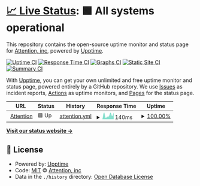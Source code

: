 # [📈 Live Status](https://status.attention.tech): <!--live status--> **🟩 All systems operational**

This repository contains the open-source uptime monitor and status page for [Attention, inc](https://status.attention.tech), powered by [Upptime](https://github.com/upptime/upptime).

[![Uptime CI](https://github.com/attentiontech/status-page/workflows/Uptime%20CI/badge.svg)](https://github.com/attentiontech/status-page/actions?query=workflow%3A%22Uptime+CI%22)
[![Response Time CI](https://github.com/attentiontech/status-page/workflows/Response%20Time%20CI/badge.svg)](https://github.com/attentiontech/status-page/actions?query=workflow%3A%22Response+Time+CI%22)
[![Graphs CI](https://github.com/attentiontech/status-page/workflows/Graphs%20CI/badge.svg)](https://github.com/attentiontech/status-page/actions?query=workflow%3A%22Graphs+CI%22)
[![Static Site CI](https://github.com/attentiontech/status-page/workflows/Static%20Site%20CI/badge.svg)](https://github.com/attentiontech/status-page/actions?query=workflow%3A%22Static+Site+CI%22)
[![Summary CI](https://github.com/attentiontech/status-page/workflows/Summary%20CI/badge.svg)](https://github.com/attentiontech/status-page/actions?query=workflow%3A%22Summary+CI%22)

With [Upptime](https://upptime.js.org), you can get your own unlimited and free uptime monitor and status page, powered entirely by a GitHub repository. We use [Issues](https://github.com/attentiontech/status-page/issues) as incident reports, [Actions](https://github.com/attentiontech/status-page/actions) as uptime monitors, and [Pages](https://status.attention.tech) for the status page.

<!--start: status pages-->
<!-- This summary is generated by Upptime (https://github.com/upptime/upptime) -->
<!-- Do not edit this manually, your changes will be overwritten -->
<!-- prettier-ignore -->
| URL | Status | History | Response Time | Uptime |
| --- | ------ | ------- | ------------- | ------ |
| <img alt="" src="https://icons.duckduckgo.com/ip3/www.attention.tech.ico" height="13"> [Attention](https://www.attention.tech/) | 🟩 Up | [attention.yml](https://github.com/attentiontech/status-page/commits/HEAD/history/attention.yml) | <details><summary><img alt="Response time graph" src="./graphs/attention/response-time-week.png" height="20"> 140ms</summary><br><a href="https://status.attention.tech/history/attention"><img alt="Response time 334" src="https://img.shields.io/endpoint?url=https%3A%2F%2Fraw.githubusercontent.com%2Fattentiontech%2Fstatus-page%2FHEAD%2Fapi%2Fattention%2Fresponse-time.json"></a><br><a href="https://status.attention.tech/history/attention"><img alt="24-hour response time 77" src="https://img.shields.io/endpoint?url=https%3A%2F%2Fraw.githubusercontent.com%2Fattentiontech%2Fstatus-page%2FHEAD%2Fapi%2Fattention%2Fresponse-time-day.json"></a><br><a href="https://status.attention.tech/history/attention"><img alt="7-day response time 140" src="https://img.shields.io/endpoint?url=https%3A%2F%2Fraw.githubusercontent.com%2Fattentiontech%2Fstatus-page%2FHEAD%2Fapi%2Fattention%2Fresponse-time-week.json"></a><br><a href="https://status.attention.tech/history/attention"><img alt="30-day response time 205" src="https://img.shields.io/endpoint?url=https%3A%2F%2Fraw.githubusercontent.com%2Fattentiontech%2Fstatus-page%2FHEAD%2Fapi%2Fattention%2Fresponse-time-month.json"></a><br><a href="https://status.attention.tech/history/attention"><img alt="1-year response time 334" src="https://img.shields.io/endpoint?url=https%3A%2F%2Fraw.githubusercontent.com%2Fattentiontech%2Fstatus-page%2FHEAD%2Fapi%2Fattention%2Fresponse-time-year.json"></a></details> | <details><summary><a href="https://status.attention.tech/history/attention">100.00%</a></summary><a href="https://status.attention.tech/history/attention"><img alt="All-time uptime 99.99%" src="https://img.shields.io/endpoint?url=https%3A%2F%2Fraw.githubusercontent.com%2Fattentiontech%2Fstatus-page%2FHEAD%2Fapi%2Fattention%2Fuptime.json"></a><br><a href="https://status.attention.tech/history/attention"><img alt="24-hour uptime 100.00%" src="https://img.shields.io/endpoint?url=https%3A%2F%2Fraw.githubusercontent.com%2Fattentiontech%2Fstatus-page%2FHEAD%2Fapi%2Fattention%2Fuptime-day.json"></a><br><a href="https://status.attention.tech/history/attention"><img alt="7-day uptime 100.00%" src="https://img.shields.io/endpoint?url=https%3A%2F%2Fraw.githubusercontent.com%2Fattentiontech%2Fstatus-page%2FHEAD%2Fapi%2Fattention%2Fuptime-week.json"></a><br><a href="https://status.attention.tech/history/attention"><img alt="30-day uptime 100.00%" src="https://img.shields.io/endpoint?url=https%3A%2F%2Fraw.githubusercontent.com%2Fattentiontech%2Fstatus-page%2FHEAD%2Fapi%2Fattention%2Fuptime-month.json"></a><br><a href="https://status.attention.tech/history/attention"><img alt="1-year uptime 99.99%" src="https://img.shields.io/endpoint?url=https%3A%2F%2Fraw.githubusercontent.com%2Fattentiontech%2Fstatus-page%2FHEAD%2Fapi%2Fattention%2Fuptime-year.json"></a></details>

<!--end: status pages-->

[**Visit our status website →**](https://status.attention.tech)

## 📄 License

- Powered by: [Upptime](https://github.com/upptime/upptime)
- Code: [MIT](./LICENSE) © [Attention, inc](https://status.attention.tech)
- Data in the `./history` directory: [Open Database License](https://opendatacommons.org/licenses/odbl/1-0/)
